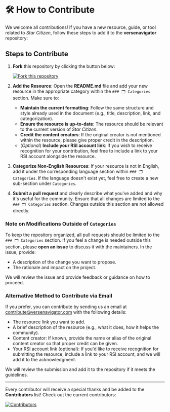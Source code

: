 # 🛠 How to Contribute

We welcome all contributions! If you have a new resource, guide, or tool related to _Star Citizen_, follow these steps to add it to the **versenavigator** repository:

## Steps to Contribute

1. **Fork** this repository by clicking the button below:
   
   [![Fork this repository](https://img.shields.io/github/forks/Anyma6/versenavigator?label=Fork%20this%20repository&style=social)](https://github.com/Anyma6/versenavigator/fork)

2. **Add the Resource**: Open the **README.md** file and add your new resource in the appropriate category within the `### 🗂 Categories` section. Make sure to:
   - **Maintain the current formatting**: Follow the same structure and style already used in the document (e.g., title, description, link, and categorization).
   - **Ensure the resource is up-to-date**: The resource should be relevant to the current version of _Star Citizen_.
   - **Credit the content creators**: If the original creator is not mentioned within the resource, please give proper credit in the description.
   - (_Optional_) **Include your RSI account link**: If you wish to receive recognition for your contribution, feel free to include a link to your RSI account alongside the resource.

3. **Categorize Non-English Resources**: If your resource is not in English, add it under the corresponding language section within `### 🗂 Categories`. If the language doesn't exist yet, feel free to create a new sub-section under `Categories`.

4. **Submit a pull request** and clearly describe what you've added and why it's useful for the community. Ensure that all changes are limited to the `### 🗂 Categories` section. Changes outside this section are not allowed directly.

### Note on Modifications Outside of `Categories`

To keep the repository organized, all pull requests should be limited to the `### 🗂 Categories` section. If you feel a change is needed outside this section, please **open an issue** to discuss it with the maintainers. In the issue, provide:
   - A description of the change you want to propose.
   - The rationale and impact on the project.
   
We will review the issue and provide feedback or guidance on how to proceed.

### Alternative Method to Contribute via Email

If you prefer, you can contribute by sending us an email at contribute@versenavigator.com with the following details:
- The resource link you want to add.
- A brief description of the resource (e.g., what it does, how it helps the community).
- Content creator: If known, provide the name or alias of the original content creator so that proper credit can be given.
- Your RSI account link (optional): If you'd like to receive recognition for submitting the resource, include a link to your RSI account, and we will add it to the acknowledgment.

We will review the submission and add it to the repository if it meets the guidelines.

---

Every contributor will receive a special thanks and be added to the **Contributors** list! Check out the current contributors:

[![Contributors](https://img.shields.io/github/contributors/Anyma6/versenavigator)](https://github.com/Anyma6/versenavigator/graphs/contributors)
